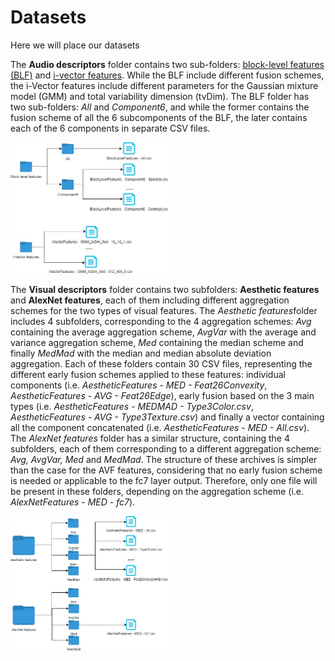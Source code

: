 # Datasets
Here we will place our datasets

The <b>Audio descriptors</b> folder contains two sub-folders: <a href="http://www.cp.jku.at/people/schedl/Research/Publications/pdf/seyerlehner_smc_2010.pdf">block-level features (BLF)</a> and <a href="http://www.cp.jku.at/people/schedl/Research/Publications/pdf/eghbal-zadeh_ismir_2015.pdf">i-vector features</a>. While the BLF include different fusion schemes, the i-Vector features include different parameters for the Gaussian mixture model (GMM) and total variability dimension (tvDim). The BLF folder has two sub-folders: <i>All</i> and <i>Component6</i>, and while the former contains the fusion scheme of all the 6 subcomponents of the BLF, the later contains each of the 6 components in separate CSV files.

<img src="Audio_folder.jpg" alt="MMTF-14K Audio" height="50%" width="50%">


The <b>Visual descriptors</b> folder contains two subfolders: <b>Aesthetic features</b> and <b>AlexNet features</b>, each of them including different aggregation schemes for the two types of visual features. The <i>Aesthetic features</i>folder includes 4 subfolders, corresponding to the 4 aggregation schemes: <i>Avg</i> containing the average aggregation scheme, <i>AvgVar</i> with the average and variance aggregation scheme, <i>Med</i> containing the median scheme and finally <i>MedMad</i> with the median and median absolute deviation aggregation. Each of these folders contain 30 CSV files, representing the different early fusion schemes applied to these features: individual components (i.e. <i>AestheticFeatures - MED - Feat26Convexity</i>, <i>AestheticFeatures - AVG - Feat26Edge</i>), early fusion based on the 3 main types (i.e. <i>AestheticFeatures - MEDMAD - Type3Color.csv</i>, <i>AestheticFeatures - AVG - Type3Texture.csv</i>) and finally a vector containing all the component concatenated (i.e. <i>AestheticFeatures - MED - All.csv</i>). The <i>AlexNet features</i> folder has a similar structure, containing the 4 subfolders, each of them corresponding to a different aggregation scheme: <i>Avg, AvgVar, Med</i> and <i>MedMad</i>. The structure of these archives is simpler than the case for the AVF features, considering that no early fusion scheme is needed or applicable to the fc7 layer output. Therefore, only one file will be present in these folders, depending on the aggregation scheme (i.e. <i>AlexNetFeatures - MED - fc7</i>).

<img src="Visual_features.jpg" alt="MMTF-14K Visual" height="50%" width="50%">

